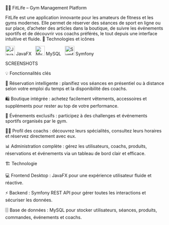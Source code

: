 🏋️‍♂️ FitLife – Gym Management Platform

FitLife est une application innovante pour les amateurs de fitness et les gyms modernes. Elle permet de réserver des séances de sport en ligne ou sur place, d’acheter des articles dans la boutique, de suivre les événements sportifs et de découvrir vos coachs préférés, le tout depuis une interface intuitive et fluide.
🎨 Technologies et icônes

<img src="https://cdn.jsdelivr.net/gh/devicons/devicon/icons/java/java-original.svg" alt="JavaFX" width="30"/> JavaFX  
<img src="https://cdn.jsdelivr.net/gh/devicons/devicon/icons/mysql/mysql-original.svg" alt="MySQL" width="30"/> MySQL  
<img src="https://cdn.jsdelivr.net/gh/devicons/devicon/icons/symfony/symfony-original.svg" alt="Symfony" width="30"/> Symfony



SCREENSHOTS














💡 Fonctionnalités clés

📅 Réservation intelligente : planifiez vos séances en présentiel ou à distance selon votre emploi du temps et la disponibilité des coachs.

🛍️ Boutique intégrée : achetez facilement vêtements, accessoires et suppléments pour rester au top de votre performance.

🎉 Événements exclusifs : participez à des challenges et événements sportifs organisés par le gym.

👨‍🏫 Profil des coachs : découvrez leurs spécialités, consultez leurs horaires et réservez directement avec eux.

📊 Administration complète : gérez les utilisateurs, coachs, produits, réservations et événements via un tableau de bord clair et efficace.

🏗️ Technologie

💻 Frontend Desktop : JavaFX pour une expérience utilisateur fluide et réactive.

⚡ Backend : Symfony REST API pour gérer toutes les interactions et sécuriser les données.

🗄️ Base de données : MySQL pour stocker utilisateurs, séances, produits, commandes, événements et coachs.


